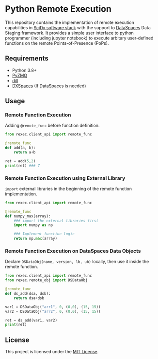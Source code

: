 # Python Remote Execution
This repository contains the implementation of remote execution capabilities in [SciDx software stack](https://scidx.sci.utah.edu/) with the support to [DataSpaces](https://dataspaces.sci.utah.edu/) Data Staging framework. It provides a simple user interface to python programmer (including jupyter notebook) to execute arbitary user-defined functions on the remote Points-of-Presence (PoPs).

## Requirements
* Python 3.8+
* [PyZMQ](https://pypi.org/project/pyzmq/)
* [dill](https://pypi.org/project/dill/)
* [DXSpaces](https://pypi.org/project/DXSpaces/) (If DataSpaces is needed)

## Usage
### Remote Function Execution
Adding `@remote_func` before function definition.
```python
from rexec.client_api import remote_func

@remote_func
def add(a, b):
    return a+b

ret = add(5,2)
print(ret) ### 7
```

### Remote Function Execution using External Library
`import` external libraries in the beginning of the remote function implementation.
```python
from rexec.client_api import remote_func

@remote_func
def numpy_max(array):
    ### import the external libraries first
    import numpy as np

    ### Implement function logic
    return np.max(array)
```

### Remote Function Execution on DataSpaces Data Objects
Declare `DSDataObj(name, version, lb, ub)` locally, then use it inside the remote function.
```python
from rexec.client_api import remote_func
from rexec.remote_obj import DSDataObj

@remote_func
def ds_add(dsa, dsb):
    return dsa+dsb

var1 = DSDataObj("arr1", 0, (0,0), (15, 15))
var2 = DSDataObj("arr2", 0, (0,0), (15, 15))

ret = ds_add(var1, var2)
print(ret)
```

## License
This project is licensed under the [MIT License](LICENSE).